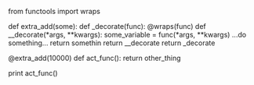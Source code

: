 from functools import wraps

def extra_add(some):
    def _decorate(func):
        @wraps(func)
        def __decorate(*args, **kwargs):
            some_variable = func(*args, **kwargs)
            ...do something...
            return somethin
        return __decorate
    return _decorate

@extra_add(10000)
def act_func():
    return other_thing
    
print act_func()
